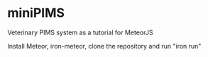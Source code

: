 # miniPIMS
Veterinary PIMS system as a tutorial for MeteorJS

Install Meteor, iron-meteor, clone the repository and run "iron run"
